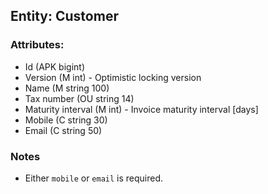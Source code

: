## Entity: Customer

### Attributes:

- Id (APK bigint)
- Version (M int) - Optimistic locking version
- Name (M string 100)
- Tax number (OU string 14)
- Maturity interval (M int) - Invoice maturity interval [days]
- Mobile (C string 30)
- Email (C string 50)

### Notes

- Either `mobile` or `email` is required.

